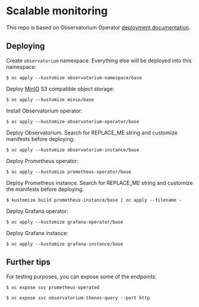 # Scalable monitoring

This repo is based on Observatorium Operator [deployment documentation](https://github.com/observatorium/operator/blob/master/docs/deploy-operator.md).

## Deploying

Create `observatorium` namespace. Everything else will be deployed into this namespace:

```
$ oc apply --kustomize observatorium-namespace/base
```

Deploy [MinIO](https://min.io/) S3 compatible object storage:

```
$ oc apply --kustomize minio/base
```

Install Observatorium operator:

```
$ oc apply --kustomize observatorium-operator/base
```

Deploy Observatorium. Search for REPLACE_ME string and customize manifests before deploying:

```
$ oc apply --kustomize observatorium-instance/base
```

Deploy Prometheus operator:

```
$ oc apply --kustomize prometheus-operator/base
```

Deploy Prometheus instance. Search for REPLACE_ME string and customize the manifests before deploying.

```
$ kustomize build prometheus-instance/base | oc apply --filename -
```

Deploy Grafana operator:

```
$ oc apply --kustomize grafana-operator/base
```

Deploy Grafana instance:
```
$ oc apply --kustomize grafana-instance/base
```

## Further tips

For testing purposes, you can expose some of the endpoints:

```
$ oc expose svc prometheus-operated
```

```
$ oc expose svc observatorium-thanos-query --port http
```
